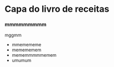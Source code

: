 # Capa do livro de receitas



### mmmmmmmmm

mggmm

- mmemememe
- memememem
- mememmmmmemem
- umumum















